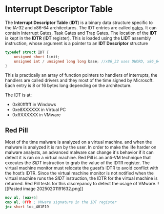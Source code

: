 # Interrupt Descriptor Table
The **Interrupt Descriptor Table** (**IDT**) is a binary data structure specific to the IA-32 and x86-64 architectures. The IDT entries are called <u>gates</u>. It can contain Interrupt Gates, Task Gates and Trap Gates. The location of the **IDT** is kept in the **IDTR** (**IDT** register). This is loaded using the **LIDT** assembly instruction, whose argument is a pointer to an **IDT Descriptor** structure
```C
typedef struct IDT {
	unsigned short limit;
	unsigned int / unsigned long long base; //x86_32 uses DWORD, x86_64 uses QWORD
}
```
This is practically an array of function pointers to handlers of interrupts, the handlers are called drivers and they most of the time signed by Microsoft. 
Each entry is 8 or 16 bytes long depending on the architecture. 

The IDT is at:
- 0x80ffffff in Windows
- 0xe8XXXXXX in Virtual PC
- 0xffXXXXXX in VMware

## Red Pill
Most of the time malware is analyzed on a virtual machine. and when the malware is analyzed it is ran by the user. In order to make the life harder on malware analysts, an advanced malware can change it's behavior if it can detect it is ran on a virtual machine. Red Pill is an anti-VM technique that executes the _SIDT_ instruction to grab the value of the IDTR register. The virtual machine monitor must relocate the guest’s IDTR to avoid conflict with the host’s IDTR. Since the virtual machine monitor is not notified when the virtual machine runs the _SIDT_ instruction, the IDTR for the virtual machine is returned. Red Pill tests for this discrepancy to detect the usage of VMware.
![[Pasted image 20250201191632.png]]
```nasm
mov al, [eax+5]
cmp al, 0FFh ; VMware signature in the IDT register
jnz short loc_401E19
```